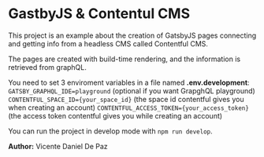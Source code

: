 # GastbyJS & Contentul CMS
This project is an example about the creation of GatsbyJS pages connecting and getting info from a headless CMS called Contentful CMS.

The pages are created with build-time rendering, and the information is retrieved from graphQL.

You need to set 3 enviroment variables in a file named **.env.development**:
```GATSBY_GRAPHQL_IDE=playground``` (optional if you want GrapghQL playground)
```CONTENTFUL_SPACE_ID={your_space_id}``` (the space id contentful gives you when creating an account)
```CONTENTFUL_ACCESS_TOKEN={your_access_token}``` (the access token contentful gives you while creating an account)

You can run the project in develop mode with ```npm run develop```.

**Author:** Vicente Daniel De Paz